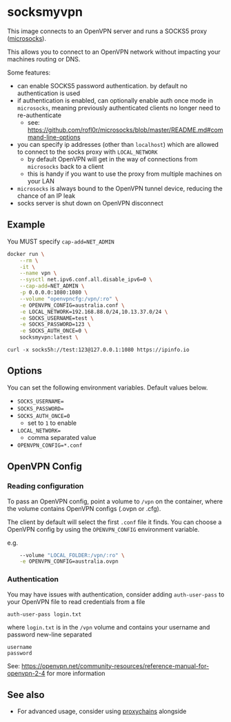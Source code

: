 # socksmyvpn

This image connects to an OpenVPN server and runs a SOCKS5 proxy
([microsocks](https://github.com/rofl0r/microsocks)).

This allows you to connect to an OpenVPN network without impacting your machines
routing or DNS.

Some features:
* can enable SOCKS5 password authentication. by default no authentication is
  used
* if authentication is enabled, can optionally enable auth once mode in
  `microsocks`, meaning previously authenticated clients no longer need to
  re-authenticate
    * see:
      <https://github.com/rofl0r/microsocks/blob/master/README.md#command-line-options>
* you can specify ip addresses (other than `localhost`) which are allowed to
  connect to the socks proxy with `LOCAL_NETWORK`
    * by default OpenVPN will get in the way of connections from `microsocks`
      back to a client
    * this is handy if you want to use the proxy from multiple machines on your
      LAN
* `microsocks` is always bound to the OpenVPN tunnel device, reducing the chance
  of an IP leak
* socks server is shut down on OpenVPN disconnect

## Example

You MUST specify `cap-add=NET_ADMIN`

```bash
docker run \
    --rm \
    -it \
    --name vpn \
    --sysctl net.ipv6.conf.all.disable_ipv6=0 \
    --cap-add=NET_ADMIN \
    -p 0.0.0.0:1080:1080 \
    --volume "openvpncfg:/vpn/:ro" \
    -e OPENVPN_CONFIG=australia.conf \
    -e LOCAL_NETWORK=192.168.88.0/24,10.13.37.0/24 \
    -e SOCKS_USERNAME=test \
    -e SOCKS_PASSWORD=123 \
    -e SOCKS_AUTH_ONCE=0 \
    socksmyvpn:latest \
```

`curl -x socks5h://test:123@127.0.0.1:1080 https://ipinfo.io`

## Options

You can set the following environment variables. Default values below.

* `SOCKS_USERNAME=`
* `SOCKS_PASSWORD=`
* `SOCKS_AUTH_ONCE=0`
    * set to `1` to enable
* `LOCAL_NETWORK=`
    * comma separated value
* `OPENVPN_CONFIG=*.conf`

## OpenVPN Config

### Reading configuration

To pass an OpenVPN config, point a volume to `/vpn` on the container, where the
volume contains OpenVPN configs (.ovpn or .cfg).

The client by default will select the first `.conf` file it finds. You can
choose a OpenVPN config by using the `OPENVPN_CONFIG` environment variable.  

e.g.
```bash
    --volume "LOCAL_FOLDER:/vpn/:ro" \
    -e OPENVPN_CONFIG=australia.ovpn
```

### Authentication

You may have issues with authentication, consider adding `auth-user-pass` to
your OpenVPN file to read credentials from a file

`auth-user-pass login.txt`

where `login.txt` is in the `/vpn` volume and contains your username and
password new-line separated

```
username
password
```

See: <https://openvpn.net/community-resources/reference-manual-for-openvpn-2-4>
for more information

## See also

* For advanced usage, consider using
[proxychains](https://github.com/rofl0r/proxychains-ng) alongside
